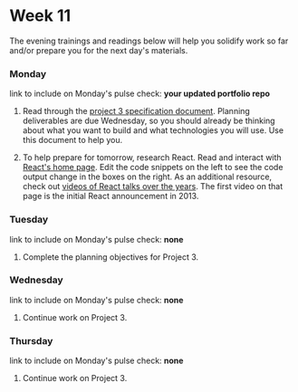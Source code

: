 # Week 11

The evening trainings and readings below will help you solidify work so far and/or prepare you for the next day's materials.


### Monday

link to include on Monday's pulse check: **your updated portfolio repo**

1. Read through the [project 3 specification document](https://github.com/sf-wdi-34/project-03). Planning deliverables are due Wednesday, so you should already be thinking about what you want to build and what technologies you will use. Use this document to help you.

1. To help prepare for tomorrow, research React.  Read and interact with [React's home page](https://facebook.github.io/react/). Edit the code snippets on the left to see the code output change in the boxes on the right. As an additional resource, check out [videos of React talks over the years](https://facebook.github.io/react/community/videos.html). The first video on that page is the initial React announcement in 2013.




### Tuesday

link to include on Monday's pulse check: **none**

1. Complete the planning objectives for Project 3. 

### Wednesday

link to include on Monday's pulse check: **none**

1. Continue work on Project 3. 


### Thursday

link to include on Monday's pulse check: **none**

1. Continue work on Project 3. 

<!--

### Weekend

-->
